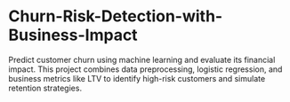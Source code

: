 # Churn-Risk-Detection-with-Business-Impact
Predict customer churn using machine learning and evaluate its financial impact. This project combines data preprocessing, logistic regression, and business metrics like LTV to identify high-risk customers and simulate retention strategies.
